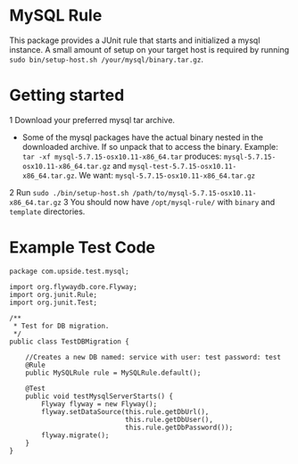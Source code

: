 MySQL Rule
==========

This package provides a JUnit rule that starts and initialized a mysql instance. A small amount of setup on your
target host is required by running `sudo bin/setup-host.sh /your/mysql/binary.tar.gz`.


Getting started
===============

1 Download your preferred mysql tar archive.

  - Some of the mysql packages have the actual binary nested in the downloaded archive. If so unpack that to access the binary. Example: `tar -xf mysql-5.7.15-osx10.11-x86_64.tar` produces: `mysql-5.7.15-osx10.11-x86_64.tar.gz` and `mysql-test-5.7.15-osx10.11-x86_64.tar.gz`. We want: `mysql-5.7.15-osx10.11-x86_64.tar.gz`
  
2 Run `sudo ./bin/setup-host.sh /path/to/mysql-5.7.15-osx10.11-x86_64.tar.gz`
3 You should now have `/opt/mysql-rule/` with `binary` and `template` directories.


Example Test Code
=================

```
package com.upside.test.mysql;

import org.flywaydb.core.Flyway;
import org.junit.Rule;
import org.junit.Test;

/**
 * Test for DB migration.
 */
public class TestDBMigration {

    //Creates a new DB named: service with user: test password: test
    @Rule
    public MySQLRule rule = MySQLRule.default();

    @Test
    public void testMysqlServerStarts() {
        Flyway flyway = new Flyway();
        flyway.setDataSource(this.rule.getDbUrl(),
                             this.rule.getDbUser(),
                             this.rule.getDbPassword());
        flyway.migrate();
    }
}
```

